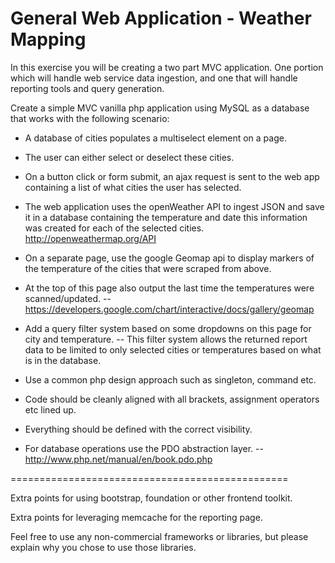 General Web Application - Weather Mapping
======================================

In this exercise you will be creating a two part MVC application. One portion which will handle web service data ingestion, 
and one that will handle reporting tools and query generation.

Create a simple MVC vanilla php application using MySQL as a database that works with the following scenario:

* A database of cities populates a multiselect element on a page.

* The user can either select or deselect these cities.

* On a button click or form submit, an ajax request is sent to the web app containing a list of what cities the user has selected.

* The web application uses the openWeather API to ingest JSON and save it in a database containing the temperature and date this information was created for each of the selected cities.
    http://openweathermap.org/API
    
* On a separate page, use the google Geomap api to display markers of the temperature of the cities that were scraped from above.

* At the top of this page also output the last time the temperatures were scanned/updated.
    -- https://developers.google.com/chart/interactive/docs/gallery/geomap

* Add a query filter system based on some dropdowns on this page for city and temperature.
    -- This filter system allows the returned report data to be limited to only selected cities or temperatures based on what is in the database.

* Use a common php design approach such as singleton, command etc.

* Code should be cleanly aligned with all brackets, assignment operators etc lined up.

* Everything should be defined with the correct visibility.

* For database operations use the PDO abstraction layer.
    -- http://www.php.net/manual/en/book.pdo.php

================================================

Extra points for using bootstrap, foundation or other frontend toolkit.

Extra points for leveraging memcache for the reporting page.

Feel free to use any non-commercial frameworks or libraries, but please explain why you chose to use those libraries.